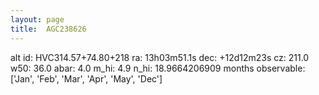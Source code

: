 ```yaml
---
layout: page
title:  AGC238626
--- 
```

alt id: HVC314.57+74.80+218
ra: 13h03m51.1s
dec: +12d12m23s
cz: 211.0
w50: 36.0
abar: 4.0
m_hi: 4.9
n_hi: 18.9664206909
months observable: ['Jan', 'Feb', 'Mar', 'Apr', 'May', 'Dec']
